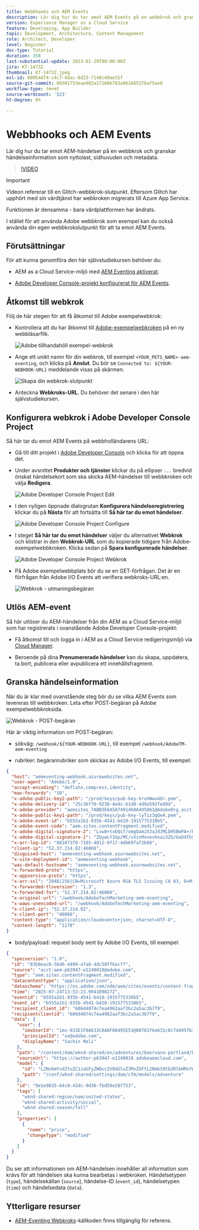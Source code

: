 ```yaml
---
title: Webbhooks och AEM Events
description: Lär dig hur du tar emot AEM Events på en webbkrok och granskar händelseinformation som nyttolast, rubriker och metadata.
version: Experience Manager as a Cloud Service
feature: Developing, App Builder
topic: Development, Architecture, Content Management
role: Architect, Developer
level: Beginner
doc-type: Tutorial
duration: 358
last-substantial-update: 2023-01-29T00:00:00Z
jira: KT-14732
thumbnail: KT-14732.jpeg
exl-id: 00954d74-c4c7-4dac-8d23-7140c49ae31f
source-git-commit: 00301753eae983a17160b783a9b166537baf5ee0
workflow-type: tm+mt
source-wordcount: '523'
ht-degree: 0%

---
```


# Webbhooks och AEM Events

Lär dig hur du tar emot AEM-händelser på en webbkrok och granskar händelseinformation som nyttolast, sidhuvuden och metadata.


>[!VIDEO](https://video.tv.adobe.com/v/3449752?quality=12&learn=on&captions=swe)


>[!IMPORTANT]
>
>Videon refererar till en Glitch-webbkrok-slutpunkt. Eftersom Glitch har upphört med sin värdtjänst har webkroken migrerats till Azure App Service.
>
>Funktionen är densamma - bara värdplattformen har ändrats.


I stället för att använda Adobe webbkrok som exempel kan du också använda din egen webbkrokslutpunkt för att ta emot AEM Events.

## Förutsättningar

För att kunna genomföra den här självstudiekursen behöver du:

- AEM as a Cloud Service-miljö med [AEM Eventing aktiverat](https://developer.adobe.com/experience-cloud/experience-manager-apis/guides/events/#enable-aem-events-on-your-aem-cloud-service-environment).

- [Adobe Developer Console-projekt konfigurerat för AEM Events](https://developer.adobe.com/experience-cloud/experience-manager-apis/guides/events/#how-to-subscribe-to-aem-events-in-the-adobe-developer-console).


## Åtkomst till webkrok

Följ de här stegen för att få åtkomst till Adobe exempelwebkrok:

- Kontrollera att du har åtkomst till [Adobe-exempelwebkroken](https://aemeventing-webhook.azurewebsites.net/) på en ny webbläsarflik.

  ![Adobe tillhandahöll exempel-webkrok](../assets/examples/webhook/adobe-provided-webhook.png)

- Ange ett unikt namn för din webkrok, till exempel `<YOUR_PETS_NAME>-aem-eventing`, och klicka på **Anslut**. Du bör se `Connected to: ${YOUR-WEBHOOK-URL}` meddelande visas på skärmen.

  ![Skapa din webkrok-slutpunkt](../assets/examples/webhook/create-webhook-endpoint.png)

- Anteckna **Webkroks-URL**. Du behöver det senare i den här självstudiekursen.

## Konfigurera webkrok i Adobe Developer Console Project

Så här tar du emot AEM Events på webbholländarens URL:

- Gå till ditt projekt i [Adobe Developer Console](https://developer.adobe.com) och klicka för att öppna det.

- Under avsnittet **Produkter och tjänster** klickar du på ellipser `...` bredvid önskat händelsekort som ska skicka AEM-händelser till webbkroken och välja **Redigera**.

  ![Adobe Developer Console Project Edit](../assets/examples/webhook/adobe-developer-console-project-edit.png)

- I den nyligen öppnade dialogrutan **Konfigurera händelseregistrering** klickar du på **Nästa** för att fortsätta till **Så här tar du emot händelser**.

  ![Adobe Developer Console Project Configure](../assets/examples/webhook/adobe-developer-console-project-configure.png)

- I steget **Så här tar du emot händelser** väljer du alternativet **Webkrok** och klistrar in den **Webkrok-URL** som du kopierade tidigare från Adobe-exempelwebbkroken. Klicka sedan på **Spara konfigurerade händelser**.

  ![Adobe Developer Console Project Webkrok](../assets/examples/webhook/adobe-developer-console-project-webhook.png)

- På Adobe exempelwebbplats bör du se en GET-förfrågan. Det är en förfrågan från Adobe I/O Events att verifiera webkroks-URL:en.

  ![Webkrok - utmaningsbegäran](../assets/examples/webhook/webhook-challenge-request.png)


## Utlös AEM-event

Så här utlöser du AEM-händelser från din AEM as a Cloud Service-miljö som har registrerats i ovanstående Adobe Developer Console-projekt:

- Få åtkomst till och logga in i AEM as a Cloud Service redigeringsmiljö via [Cloud Manager](https://my.cloudmanager.adobe.com/).

- Beroende på dina **Prenumererade händelser** kan du skapa, uppdatera, ta bort, publicera eller avpublicera ett innehållsfragment.

## Granska händelseinformation

När du är klar med ovanstående steg bör du se vilka AEM Events som levereras till webbkroken. Leta efter POST-begäran på Adobe exempelwebbkroksida.

![Webkrok - POST-begäran](../assets/examples/webhook/webhook-post-request.png)

Här är viktig information om POST-begäran:

- sökväg: `/webhook/${YOUR-WEBHOOK-URL}`, till exempel `/webhook/AdobeTM-aem-eventing`

- rubriker: begäranrubriker som skickas av Adobe I/O Events, till exempel:

```json
{
  "host": "aemeventing-webhook.azurewebsites.net",
  "user-agent": "Adobe/1.0",
  "accept-encoding": "deflate,compress,identity",
  "max-forwards": "10",
  "x-adobe-public-key2-path": "/prod/keys/pub-key-kruhWwu4Or.pem",
  "x-adobe-delivery-id": "25c36f70-9238-4e4c-b1d8-4d9a592fed9d",
  "x-adobe-provider": "aemsites_7ABB3E6A5A7491460A495D61@AdobeOrg_acct-aem-p63947-e1249010@adobe.com",
  "x-adobe-public-key1-path": "/prod/keys/pub-key-lyTiz3gQe4.pem",
  "x-adobe-event-id": "b555a1b1-935b-4541-b410-1915775338b5",
  "x-adobe-event-code": "aem.sites.contentFragment.modified",
  "x-adobe-digital-signature-2": "Lvw8+txbQif/omgOamJXJaJdJMLDH5BmPA+/RRLhKG2LZJYWKiomAE9DqKhM349F8QMdDq6FXJI0vJGdk0FGYQa6JMrU+LK+1fGhBpO98LaJOdvfUQGG/6vq8/uJlcaQ66tuVu1xwH232VwrQOKdcobE9Pztm6UX0J11Uc7vtoojUzsuekclKEDTQx5vwBIYK12bXTI9yLRsv0unBZfNRrV0O4N7KA9SRJFIefn7hZdxyYy7IjMdsoswG36E/sDOgcnW3FVM+rhuyWEizOd2AiqgeZudBKAj8ZPptv+6rZQSABbG4imOa5C3t85N6JOwffAAzP6qs7ghRID89OZwCg==",
  "x-adobe-digital-signature-1": "ZQywLY1Gp/MC/sXzxMvnevhnai3ZG/GaO4ThSGINIpiA/RM47ssAw99KDCy1loxQyovllEmN0ifAwfErQGwDa5cuJYEoreX83+CxqvccSMYUPb5JNDrBkG6W0CmJg6xMeFeo8aoFbePvRkkDOHdz6nT0kgJ70x6mMKgCBM+oUHWG13MVU3YOmU92CJTzn4hiSK8o91/f2aIdfIui/FDp8U20cSKKMWpCu25gMmESorJehe4HVqxLgRwKJHLTqQyw6Ltwy2PdE0guTAYjhDq6AUd/8Fo0ORCY+PsS/lNxim9E9vTRHS7TmRuHf7dpkyFwNZA6Au4GWHHS87mZSHNnow==",
  "x-arr-log-id": "881073f0-7185-4812-9f17-4db69faf2b68",
  "client-ip": "52.37.214.82:46066",
  "disguised-host": "aemeventing-webhook.azurewebsites.net",
  "x-site-deployment-id": "aemeventing-webhook",
  "was-default-hostname": "aemeventing-webhook.azurewebsites.net",
  "x-forwarded-proto": "https",
  "x-appservice-proto": "https",
  "x-arr-ssl": "2048|256|CN=Microsoft Azure RSA TLS Issuing CA 03, O=Microsoft Corporation, C=US|CN=*.azurewebsites.net, O=Microsoft Corporation, L=Redmond, S=WA, C=US",
  "x-forwarded-tlsversion": "1.3",
  "x-forwarded-for": "52.37.214.82:46066",
  "x-original-url": "/webhook/AdobeTechMarketing-aem-eventing",
  "x-waws-unencoded-url": "/webhook/AdobeTechMarketing-aem-eventing",
  "x-client-ip": "52.37.214.82",
  "x-client-port": "46066",
  "content-type": "application/cloudevents+json; charset=UTF-8",
  "content-length": "1178"
}
```

- body/payload: request body sent by Adobe I/O Events, till exempel:

```json
{
  "specversion": "1.0",
  "id": "83b0eac0-56d6-4499-afa6-4dc58ff6ac7f",
  "source": "acct:aem-p63947-e1249010@adobe.com",
  "type": "aem.sites.contentFragment.modified",
  "datacontenttype": "application/json",
  "dataschema": "https://ns.adobe.com/xdm/aem/sites/events/content-fragment-modified.json",
  "time": "2025-07-24T13:53:23.994109827Z",
  "eventid": "b555a1b1-935b-4541-b410-1915775338b5",
  "event_id": "b555a1b1-935b-4541-b410-1915775338b5",
  "recipient_client_id": "606d4074c7ea4962aaf3bc2a5ac3b7f9",
  "recipientclientid": "606d4074c7ea4962aaf3bc2a5ac3b7f9",
  "data": {
    "user": {
      "imsUserId": "ims-933E1F8A631CAA0F0A495E53@80761f6e631c0c7d495fb3.e",
      "principalId": "xx@adobe.com",
      "displayName": "Sachin Mali"
    },
    "path": "/content/dam/wknd-shared/en/adventures/beervana-portland/beervana-in-portland",
    "sourceUrl": "https://author-p63947-e1249010.adobeaemcloud.com",
    "model": {
      "id": "L2NvbmYvd2tuZC1zaGFyZWQvc2V0dGluZ3MvZGFtL2NmbS9tb2RlbHMvYWR2ZW50dXJl",
      "path": "/conf/wknd-shared/settings/dam/cfm/models/adventure"
    },
    "id": "9e1e9835-64c8-42dc-9d36-fbd59e28f753",
    "tags": [
      "wknd-shared:region/nam/united-states",
      "wknd-shared:activity/social",
      "wknd-shared:season/fall"
    ],
    "properties": [
      {
        "name": "price",
        "changeType": "modified"
      }
    ]
  }
}
```

Du ser att informationen om AEM-händelsen innehåller all information som krävs för att händelsen ska kunna bearbetas i webkroken. Händelsetypen (`type`), händelsekällan (`source`), händelse-ID (`event_id`), händelsetypen (`time`) och händelsedata (`data`).

## Ytterligare resurser

- [AEM-Eventing Webkroks](../assets/examples/webhook/aemeventing-webhook.tgz)-källkoden finns tillgänglig för referens.
